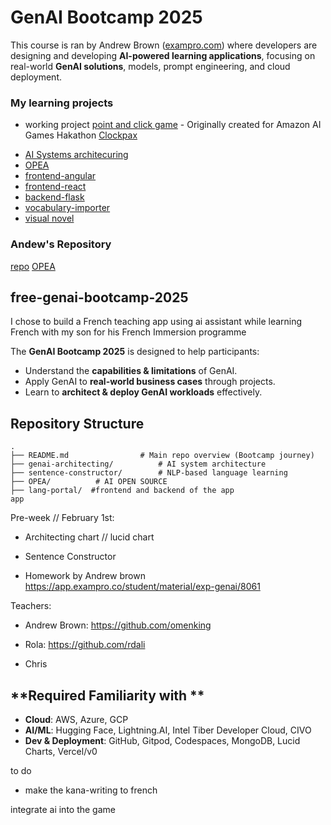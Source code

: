# GenAI Bootcamp 2025

This course is ran by Andrew Brown ([exampro.com](https://exampro.co/exp-genai-001)) where developers are designing and developing **AI-powered learning applications**, focusing on real-world **GenAI solutions**, models, prompt engineering, and cloud deployment.

### My learning projects

- working project
  [point and click game](visual-novel/point-and-click-game/README.md) - Originally created for Amazon AI Games Hakathon
  [Clockpax](https://github.com/karnawis/clockpax)

* [AI Systems architecuring](https://github.com/karnawis/free-genai-bootcamp-2025/tree/main/genai-architecting)
* [OPEA](https://github.com/karnawis/free-genai-bootcamp-2025/tree/main/opea)
* [frontend-angular](https://github.com/karnawis/free-genai-bootcamp-2025/tree/main/lang-portal/frontend-angular)
* [frontend-react](https://github.com/karnawis/free-genai-bootcamp-2025/tree/main/lang-portal/frontend-react)
* [backend-flask](https://github.com/karnawis/free-genai-bootcamp-2025/tree/main/lang-portal/backend-flask)
* [vocabulary-importer](vocabulary-importer/readme.md)
* [visual novel](visual-novel/READMe.md)

### Andew's Repository

[repo](https://github.com/omenking/free-genai-bootcamp-2025/)
[OPEA](https://github.com/omenking/free-genai-bootcamp-2025/tree/main/opea-comps)

## free-genai-bootcamp-2025

I chose to build a French teaching app using ai assistant while learning French with my son for his French Immersion programme

The **GenAI Bootcamp 2025** is designed to help participants:

- Understand the **capabilities & limitations** of GenAI.
- Apply GenAI to **real-world business cases** through projects.
- Learn to **architect & deploy GenAI workloads** effectively.

## Repository Structure

```
.
├── README.md                # Main repo overview (Bootcamp journey)
├── genai-architecting/          # AI system architecture
├── sentence-constructor/        # NLP-based language learning
├── OPEA/          # AI OPEN SOURCE
├── lang-portal/  #frontend and backend of the app
app
```

Pre-week // February 1st:

- Architecting chart // lucid chart

- Sentence Constructor

- Homework by Andrew brown
  https://app.exampro.co/student/material/exp-genai/8061

Teachers:

- Andrew Brown: https://github.com/omenking

- Rola: https://github.com/rdali

- Chris

## **Required Familiarity with **

- **Cloud**: AWS, Azure, GCP
- **AI/ML**: Hugging Face, Lightning.AI, Intel Tiber Developer Cloud, CIVO
- **Dev & Deployment**: GitHub, Gitpod, Codespaces, MongoDB, Lucid Charts, Vercel/v0

to do

- make the kana-writing to french

integrate ai into the game
